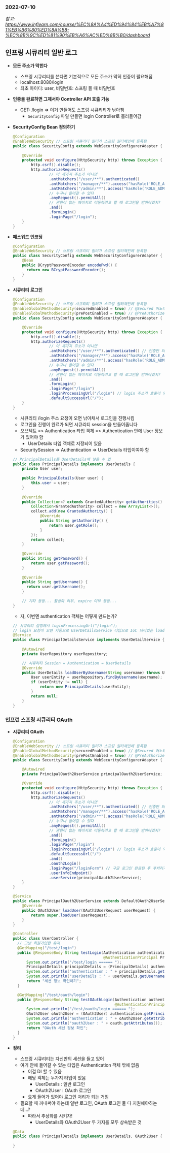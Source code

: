 ### 2022-07-10

*참고: https://www.inflearn.com/course/%EC%8A%A4%ED%94%84%EB%A7%81%EB%B6%80%ED%8A%B8-%EC%8B%9C%ED%81%90%EB%A6%AC%ED%8B%B0/dashboard*
## 인프링 시큐리티 일반 로그
- **모든 주소가 막힌다**
  - 스프링 시큐리티를 쓴다면 기본적으로 모든 주소가 막혀 인증이 필요해짐
  - localhost:8080/login
  - 최초 아이디: user, 비밀번호: 스프링 뜰 때 비밀번호

- **인증을 완료하면 그제서야 Controller API 호출 가능**
  - GET: /login => 이거 만들어도 스프링 시큐리티가 낚아챔
    - `SecurityConfig` 파일 만들면 login Controller로 흘러들어감

- **SecurityConfig Bean 정의하기**
  ```java
  @Configuration
  @EnableWebSecurity // 스프링 시큐리티 필터가 스프링 필터체인에 등록됨
  public class SecurityConfig extends WebSecurityConfigurerAdapter {
    
      @Override
      protected void configure(HttpSecurity http) throws Exception {
          http.csrf().disable();
          http.authorizeRequests()
                  // 이 세가지 주소가 아니면
                  .antMatchers("/user/**").authenticated()
                  .antMatchers("/manager/**").access("hasRole('ROLE_ADMIN' or hasRole('ROLE_MANAGER')")
                  .antMatchers("/admin/**").access("hasRole('ROLE_ADMIN)")
                  // 누구나 들어갈 수 있다
                  .anyRequest().permitAll()
                  // 권한이 없는 페이지로 이동하려고 할 때 로그인을 받아야겠지?
                  .and()
                  .formLogin()
                  .loginPage("/login");
      }
  }
  ```

- **패스워드 인코딩**
  ```java
  @Configuration
  @EnableWebSecurity // 스프링 시큐리티 필터가 스프링 필터체인에 등록됨
  public class SecurityConfig extends WebSecurityConfigurerAdapter {
      @Bean
      public BCryptPasswordEncoder encodePwd() {
        return new BCryptPasswordEncoder();
      }
  }
  ```

- **시큐리티 로그인**
  ```java
  @Configuration
  @EnableWebSecurity // 스프링 시큐리티 필터가 스프링 필터체인에 등록됨
  @EnableGlobalMethodSecurity(securedEnabled = true) // @Secured 어노테이션 활성화! Controller에서 @Secured("ROLE_ADMIN")
  @EnableGlobalMethodSecurity(prePostEnabled = true) // @PreAuthorize, @PostAuthorize 어노테이션 활성화! Controller에서 @PreAuthorized("hasRole('ROLE_MANAGER') or hasRole('ROLE_ADMIN')")
  public class SecurityConfig extends WebSecurityConfigurerAdapter {
  
      @Override
      protected void configure(HttpSecurity http) throws Exception {
          http.csrf().disable();
          http.authorizeRequests()
                  // 이 세가지 주소가 아니면
                  .antMatchers("/user/**").authenticated() // 인증만 되면 들어갈 수 있어
                  .antMatchers("/manager/**").access("hasRole('ROLE_ADMIN' or hasRole('ROLE_MANAGER')")
                  .antMatchers("/admin/**").access("hasRole('ROLE_ADMIN)")
                  // 누구나 들어갈 수 있다
                  .anyRequest().permitAll()
                  // 권한이 없는 페이지로 이동하려고 할 때 로그인을 받아야겠지?
                  .and()
                  .formLogin()
                  .loginPage("/login")
                  .loginProcessingUrl("/login") // login 주소가 호출이 되면 시큐리티가 낚아채서 대신 로그인 진행
                  .defaultSuccessUrl("/");
      }
  }
  ```
  - 시큐리티 /login 주소 요청이 오면 낚아채서 로그인을 진행시킴
  - 로그인을 진행이 완료가 되면 시큐리티 session을 만들어줍니다
  - 오브젝트 => Authentication 타입 객체 => Authentication 안에 User 정보가 있어야 함
    - UserDetails 타입 객체로 지정되어 있음
  - SecuritySession => Authentication => UserDetails 타입이여야 함
  ```java
  // PrincipalDetails를 UserDetails에 넣을 수 있
  public class PrincipalDetails implements UserDetails {
      private User user;
      
      public PrincipalDetails(User user) {
          this.user = user;
      }
      
      @Override
      public Collection<? extends GrantedAuthority> getAuthorities() {
          Collection<GrantedAuthority> collect = new ArrayList<>();
          collect.add(new GrantedAuthority() {
              @Override
              public String getAuthority() {
                  return user.getRole();
              }
          });
          return collect;
      }
      
      @Override 
      public String getPassword() {
          return user.getPassword();
      }
        
      @Override
      public String getUsername() {
        return user.getUsername();
      }
      
      // 기타 등등... 활성화 여부, expire 여부 등등...
  }
  ```
  - 자, 이번엔 authentication 객체는 어떻게 만드는가?
  ```java
  // 시큐리티 설정에서 loginProcessingUrl("/login");
  // login 요청이 오면 자동으로 UserDetailsService 타입으로 IoC 되어있는 loadUserByUsername 함수 실행
  @Service
  public class PrincipalDetailsService implements UserDetailService {
        
      @Autowired
      private UserRepository userRepository;
  
      // 시큐리티 Session = Authentication = UserDetails
      @Override
      public UserDetails loadUserByUsername(String username) throws UsernameNotFoundException {
          User userEntity = userRepository.findByUsername(username);
          if (userEntity != null) {
              return new PrincipalDetails(userEntity);
          }
          return null;
      }
  }
  ```

### 인프런 스프링 시큐리티 OAuth
- **시큐리티 OAuth**
  ```java
  @Configuration
  @EnableWebSecurity // 스프링 시큐리티 필터가 스프링 필터체인에 등록됨
  @EnableGlobalMethodSecurity(securedEnabled = true) // @Secured 어노테이션 활성화! Controller에서 @Secured("ROLE_ADMIN")
  @EnableGlobalMethodSecurity(prePostEnabled = true) // @PreAuthorize, @PostAuthorize 어노테이션 활성화! Controller에서 @PreAuthorized("hasRole('ROLE_MANAGER') or hasRole('ROLE_ADMIN')")
  public class SecurityConfig extends WebSecurityConfigurerAdapter {
  
      @Autowired
      private PrincipalOauth2UserService principalOauth2UserService;
  
      @Override
      protected void configure(HttpSecurity http) throws Exception {
          http.csrf().disable();
          http.authorizeRequests()
                  // 이 세가지 주소가 아니면
                  .antMatchers("/user/**").authenticated() // 인증만 되면 들어갈 수 있어
                  .antMatchers("/manager/**").access("hasRole('ROLE_ADMIN' or hasRole('ROLE_MANAGER')")
                  .antMatchers("/admin/**").access("hasRole('ROLE_ADMIN)")
                  // 누구나 들어갈 수 있다
                  .anyRequest().permitAll()
                  // 권한이 없는 페이지로 이동하려고 할 때 로그인을 받아야겠지?
                  .and()
                  .formLogin()
                  .loginPage("/login")
                  .loginProcessingUrl("/login") // login 주소가 호출이 되면 시큐리티가 낚아채서 대신 로그인 진행
                  .defaultSuccessUrl("/")
                  .and()
                  .oauth2Login()
                  .loginPage("/loginForm") // 구글 로그인 완료된 후 후처리가 필요하다 1. 코드받기(인증) => 2. 액세스토큰(권한) => 3. 사용자 프로필 정보 가져오고 => 4. 그 정보 토대로 회원가입 자동 진행
                  .userInfoEndpoint()
                  .userService(principalOauth2UserService);
      }
  }
  
  @Service
  public class PrincipalOauth2UserService extends DefaultOAuth2UserService {
      @Override
      public OAuth2User loadUser(OAuth2UserRequest userRequest) {
          return super.loadUser(userRequest);
      }
  }
  
  @Controller
  public class UserController {
    // 그냥 회원가입한 유저
    @GetMapping("/test/login")
    public @ResponseBody String testLogin(Authentication authentication, 
                                          @AuthenticationPrincipal PrincipalDetails userDetails) {
        System.out.println("/test/login ====== ");
        PrincipalDetails principalDetails = (PrincipalDetails) authentication.getPrincipal();
        System.out.println("authentication : " + principalDetails.getUser());
        System.out.println("userDetails : " + userDetails.getUsername());
        return "세션 정보 확인하기";
    }
  
    @GetMapping("/test/oauth/login")
    public @ResponseBody String testOAuthLogin(Authentication authentication, 
                                               @AuthenticationPrincipal OAuth2User oauth) {
        System.out.println("/test/oauth/login ====== ");
        OAuth2User oAuth2User = (OAuth2User) authentication.getPrincipal();
        System.out.println("authentication : " + oAuth2User.getAttributes());
        System.out.println("oauth2User : " + oauth.getAttributes());
        return "OAuth 세션 정보 확인";
    }
  }
  ```

- **정리**
  - 스프링 시큐리티는 자신만의 세션을 들고 있어
  - 여기 안에 들어갈 수 있는 타입은 Authentication 객체 밖에 없음
    - 이걸 DI 할 수 있음
    - 해당 객체는 두가지 타입이 있음
      - UserDetails : 일반 로그인
      - OAuth2User : OAuth 로그인
    - 요게 들어가 있어야 로그인 처리가 되는 거임 
  - 필요할 때 꺼내써야 하는데 일반 로그인, OAuth 로그인 둘 다 지원해야하는데...?
    - 따라서 추상화를 시키자!
      - UserDetails와 OAuth2User 두 가지를 모두 상속받은 것
  ```java
  @Data
  public class PrincipalDetails implements UserDetails, OAuth2User {
      
  }
  ```